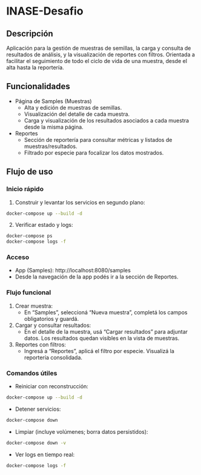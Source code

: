 # INASE-Desafio

## Descripción
Aplicación para la gestión de muestras de semillas, la carga y consulta de resultados de análisis, y la visualización de reportes con filtros. Orientada a facilitar el seguimiento de todo el ciclo de vida de una muestra, desde el alta hasta la reportería.

## Funcionalidades
- Página de Samples (Muestras)
  - Alta y edición de muestras de semillas.
  - Visualización del detalle de cada muestra.
  - Carga y visualización de los resultados asociados a cada muestra desde la misma página.
- Reportes
  - Sección de reportería para consultar métricas y listados de muestras/resultados.
  - Filtrado por especie para focalizar los datos mostrados.

## Flujo de uso

### Inicio rápido
1) Construir y levantar los servicios en segundo plano:
```bash
docker-compose up --build -d
```
2) Verificar estado y logs:
```bash
docker-compose ps
docker-compose logs -f
```

### Acceso
- App (Samples): http://localhost:8080/samples  
- Desde la navegación de la app podés ir a la sección de Reportes.

### Flujo funcional
1) Crear muestra:
   - En “Samples”, seleccioná “Nueva muestra”, completá los campos obligatorios y guardá.
2) Cargar y consultar resultados:
   - En el detalle de la muestra, usá “Cargar resultados” para adjuntar datos. Los resultados quedan visibles en la vista de muestras.
3) Reportes con filtros:
   - Ingresá a “Reportes”, aplicá el filtro por especie. Visualizá la reportería consolidada.

### Comandos útiles
- Reiniciar con reconstrucción:
```bash
docker-compose up --build -d
```
- Detener servicios:
```bash
docker-compose down
```
- Limpiar (incluye volúmenes; borra datos persistidos):
```bash
docker-compose down -v
```
- Ver logs en tiempo real:
```bash
docker-compose logs -f
```
